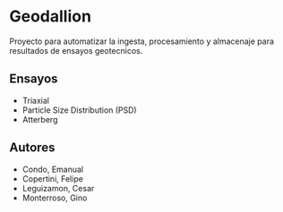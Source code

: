 # Geodallion

Proyecto para automatizar la ingesta, procesamiento y almacenaje para resultados de ensayos geotecnicos.

## Ensayos

- Triaxial
- Particle Size Distribution (PSD)
- Atterberg

## Autores

- Condo, Emanual
- Copertini, Felipe
- Leguizamon, Cesar
- Monterroso, Gino
